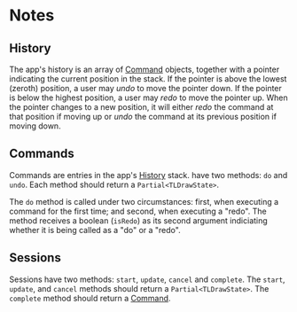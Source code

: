 # Notes

## History

The app's history is an array of [Command](#command) objects, together with a pointer indicating the current position in the stack. If the pointer is above the lowest (zeroth) position, a user may _undo_ to move the pointer down. If the pointer is below the highest position, a user may _redo_ to move the pointer up. When the pointer changes to a new position, it will either _redo_ the command at that position if moving up or _undo_ the command at its previous position if moving down.

## Commands

Commands are entries in the app's [History](#history) stack. have two methods: `do` and `undo`. Each method should return a `Partial<TLDrawState>`.

The `do` method is called under two circumstances: first, when executing a command for the first time; and second, when executing a "redo". The method receives a boolean (`isRedo`) as its second argument indiciating whether it is being called as a "do" or a "redo".

## Sessions

Sessions have two methods: `start`, `update`, `cancel` and `complete`. The `start`, `update`, and `cancel` methods should return a `Partial<TLDrawState>`. The `complete` method should return a [Command](#commands).
